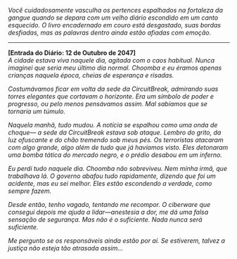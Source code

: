 _Você cuidadosamente vasculha os pertences espalhados na fortaleza da gangue quando se depara com um velho diário escondido em um canto esquecido. O livro encadernado em couro está desgastado, suas bordas desfiadas, mas as palavras dentro ainda estão afiadas com emoção._

---

**[Entrada do Diário: 12 de Outubro de 2047]**  
_A cidade estava viva naquele dia, agitada com o caos habitual. Nunca imaginei que seria meu último dia normal. Choomba e eu éramos apenas crianças naquela época, cheias de esperança e risadas._

_Costumávamos ficar em volta da sede da CircuitBreak, admirando suas torres elegantes que cortavam o horizonte. Era um símbolo de poder e progresso, ou pelo menos pensávamos assim. Mal sabíamos que se tornaria um túmulo._

_Naquela manhã, tudo mudou. A notícia se espalhou como uma onda de choque— a sede da CircuitBreak estava sob ataque. Lembro do grito, da luz ofuscante e do chão tremendo sob meus pés. Os terroristas atacaram com algo grande, algo além de tudo que já havíamos visto. Eles detonaram uma bomba tática do mercado negro, e o prédio desabou em um inferno._

_Eu perdi tudo naquele dia. Choomba não sobreviveu. Nem minha irmã, que trabalhava lá. O governo abafou tudo rapidamente, dizendo que foi um acidente, mas eu sei melhor. Eles estão escondendo a verdade, como sempre fazem._

_Desde então, tenho vagado, tentando me recompor. O ciberware que consegui depois me ajuda a lidar—anestesia a dor, me dá uma falsa sensação de segurança. Mas não é o suficiente. Nada nunca será suficiente._

_Me pergunto se os responsáveis ainda estão por aí. Se estiverem, talvez a justiça não esteja tão atrasada assim…_

